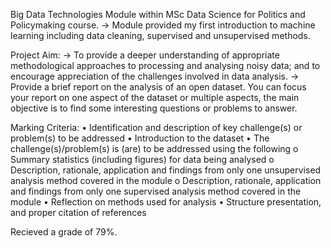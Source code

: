Big Data Technologies Module within MSc Data Science for Politics and Policymaking course.
-> Module provided my first introduction to machine learning including data cleaning, supervised and
   unsupervised methods.

Project Aim: 
-> To provide a deeper understanding of appropriate methodological approaches to processing 
  and analysing noisy data; and to encourage appreciation of the challenges involved in data analysis.
-> Provide a brief report on the analysis of an open dataset. You can focus your report on one aspect
  of the dataset or multiple aspects, the main objective is to find some interesting questions or problems to answer.
  
  Marking Criteria:
  • Identification and description of key challenge(s) or problem(s) to be addressed
  • Introduction to the dataset
  • The challenge(s)/problem(s) is (are) to be addressed using the following
    o Summary statistics (including figures) for data being analysed o Description, rationale, 
      application and findings from only one unsupervised analysis method covered in the module
    o Description, rationale, application and findings from only one
      supervised analysis method covered in the module
  • Reflection on methods used for analysis
  • Structure presentation, and proper citation of references

Recieved a grade of 79%.
